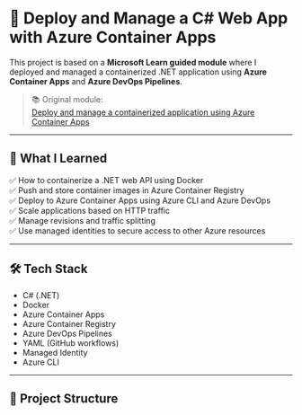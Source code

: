 # 🚀 Deploy and Manage a C# Web App with Azure Container Apps

This project is based on a **Microsoft Learn guided module** where I deployed and managed a containerized .NET application using **Azure Container Apps** and **Azure DevOps Pipelines**.

> 📚 Original module:  
> [Deploy and manage a containerized application using Azure Container Apps](https://learn.microsoft.com/en-us/training/modules/deploy-manage-container-app-using-azure-container-apps/)

---

## 🧠 What I Learned

✅ How to containerize a .NET web API using Docker  
✅ Push and store container images in Azure Container Registry  
✅ Deploy to Azure Container Apps using Azure CLI and Azure DevOps  
✅ Scale applications based on HTTP traffic  
✅ Manage revisions and traffic splitting  
✅ Use managed identities to secure access to other Azure resources  

---

## 🛠 Tech Stack

- C# (.NET)
- Docker
- Azure Container Apps
- Azure Container Registry
- Azure DevOps Pipelines
- YAML (GitHub workflows)
- Managed Identity
- Azure CLI

---

## 📁 Project Structure

